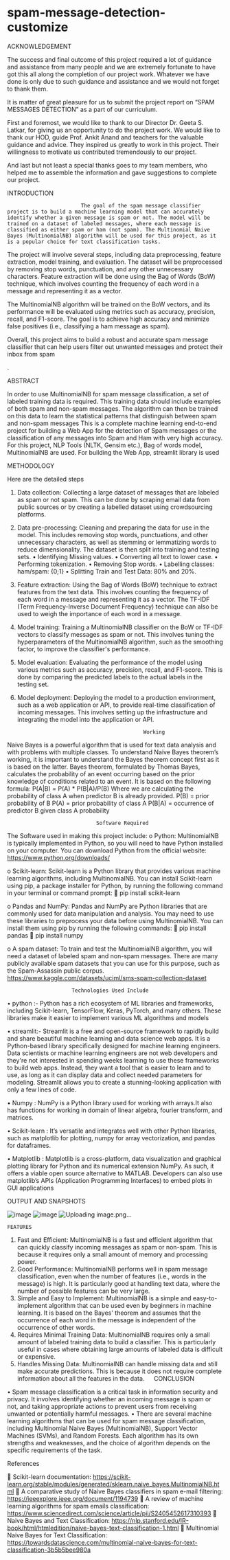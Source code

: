 # spam-message-detection-customize
ACKNOWLEDGEMENT





The success and final outcome of this project required a lot of guidance and assistance from many people and we are extremely fortunate to have got this all along the completion of our project work. Whatever we have done is only due to such guidance and assistance and we would not forget to thank them.


It is matter of great pleasure for us to submit the project report on “SPAM MESSAGES DETECTION” as a part of our curriculum.


First and foremost, we would like to thank to our Director Dr. Geeta S. Latkar, for giving us an opportunity to do the project work. We would like to thank our HOD, guide Prof. Ankit Anand and teachers for the valuable guidance and advice. They inspired us greatly to work in this project. Their willingness to motivate us contributed tremendously to our project.


And last but not least a special thanks goes to my team members, who helped me to assemble the information and gave suggestions to complete our project. 

INTRODUCTION


                            The goal of the spam message classifier project is to build a machine learning model that can accurately identify whether a given message is spam or not. The model will be trained on a dataset of labeled messages, where each message is classified as either spam or ham (not spam). The Multinomial Naive Bayes (MultinomialNB) algorithm will be used for this project, as it is a popular choice for text classification tasks.

The project will involve several steps, including data preprocessing, feature extraction, model training, and evaluation. The dataset will be preprocessed by removing stop words, punctuation, and any other unnecessary characters. Feature extraction will be done using the Bag of Words (BoW) technique, which involves counting the frequency of each word in a message and representing it as a vector.

The MultinomialNB algorithm will be trained on the BoW vectors, and its performance will be evaluated using metrics such as accuracy, precision, recall, and F1-score. The goal is to achieve high accuracy and minimize false positives (i.e., classifying a ham message as spam).

Overall, this project aims to build a robust and accurate spam message classifier that can help users filter out unwanted messages and protect their inbox from spam
  
.
                              

ABSTRACT




In order to use MultinomialNB for spam message classification, a set of labeled training data is required. This training data should include examples of both spam and non-spam messages. The algorithm can then be trained on this data to learn the statistical patterns that distinguish between spam and non-spam messages
This is a complete machine learning end-to-end project for building a Web App for the detection of Spam messages or the classification of any messages into Spam and Ham with very high accuracy. For this project, NLP Tools (NLTK, Gensim etc.), Bag of words model, MultinomialNB are used. For building the Web App, streamlit library is used 

METHODOLOGY

Here are the detailed steps
1.	Data collection: Collecting a large dataset of messages that are labeled as spam or not spam. This can be done by scraping email data from public sources or by creating a labelled dataset using crowdsourcing platforms.
2.	Data pre-processing: Cleaning and preparing the data for use in the model. This includes removing stop words, punctuations, and other unnecessary characters, as well as stemming or lemmatizing words to reduce dimensionality. The dataset is then split into training and testing sets.
•	Identifying Missing values.
•	Converting all text to lower case.
•	Performing tokenization.
•	Removing Stop words.
•	Labelling classes: ham/spam: {0;1}
•	Splitting Train and Test Data: 80% and 20%.

3.	Feature extraction: Using the Bag of Words (BoW) technique to extract features from the text data. This involves counting the frequency of each word in a message and representing it as a vector. The TF-IDF (Term Frequency-Inverse Document Frequency) technique can also be used to weigh the importance of each word in a message.
4.	Model training: Training a MultinomialNB classifier on the BoW or TF-IDF vectors to classify messages as spam or not. This involves tuning the hyperparameters of the MultinomialNB algorithm, such as the smoothing factor, to improve the classifier's performance.
5.	Model evaluation: Evaluating the performance of the model using various metrics such as accuracy, precision, recall, and F1-score. This is done by comparing the predicted labels to the actual labels in the testing set.
6.	Model deployment: Deploying the model to a production environment, such as a web application or API, to provide real-time classification of incoming messages. This involves setting up the infrastructure and integrating the model into the application or API.




                                  























                                                 Working

Naive Bayes is a powerful algorithm that is used for text data analysis and with problems with multiple classes. To understand Naive Bayes theorem’s working, it is important to understand the Bayes theorem concept first as it is based on the latter.
Bayes theorem, formulated by Thomas Bayes, calculates the probability of an event occurring based on the prior knowledge of conditions related to an event. It is based on the following formula:
P(A|B) = P(A) * P(B|A)/P(B)
Where we are calculating the probability of class A when predictor B is already provided.
P(B) = prior probability of B
P(A) = prior probability of class A
P(B|A) = occurrence of predictor B given class A probability














                                 Software Required

The Software used in making this project include:
o	Python: MultinomialNB is typically implemented in Python, so you will need to have Python installed on your computer. You can download Python from the official website: https://www.python.org/downloads/

o	Scikit-learn: Scikit-learn is a Python library that provides various machine learning algorithms, including MultinomialNB. You can install Scikit-learn using pip, a package installer for Python, by running the following command in your terminal or command prompt: 
	pip install scikit-learn


o	Pandas and NumPy: Pandas and NumPy are Python libraries that are commonly used for data manipulation and analysis. You may need to use these libraries to preprocess your data before using MultinomialNB. You can install them using pip by running the following commands:
	pip install pandas
	pip install numpy
               

o	A spam dataset: To train and test the MultinomialNB algorithm, you will need a dataset of labeled spam and non-spam messages. There are many publicly available spam datasets that you can use for this purpose, such as the Spam-Assassin public corpus.
         https://www.kaggle.com/datasets/uciml/sms-spam-collection-dataset










                    
                         Technologies Used Include

•	python :- Python has a rich ecosystem of ML libraries and frameworks, including Scikit-learn, TensorFlow, Keras, PyTorch, and many others. These libraries make it easier to implement various ML algorithms and models

•	streamlit:- Streamlit is a free and open-source framework to rapidly build and share beautiful machine learning and data science web apps. It is a Python-based library specifically designed for machine learning engineers. Data scientists or machine learning engineers are not web developers and they're not interested in spending weeks learning to use these frameworks to build web apps. Instead, they want a tool that is easier to learn and to use, as long as it can display data and collect needed parameters for modeling. Streamlit allows you to create a stunning-looking application with only a few lines of code.

•	 Numpy : NumPy is a Python library used for working with arrays.It also has functions for working in domain of linear algebra, fourier transform, and matrices.

•	Scikit-learn : It’s versatile and integrates well with other Python libraries, such as matplotlib for plotting, numpy for array vectorization, and pandas for dataframes. 

•	Matplotlib : Matplotlib is a cross-platform, data visualization and graphical plotting library for Python and its numerical extension NumPy. As such, it offers a viable open source alternative to MATLAB. Developers can also use matplotlib’s APIs (Application Programming Interfaces) to embed plots in GUI applications


 




OUTPUT AND SNAPSHOTS

 
 ![image](https://user-images.githubusercontent.com/89627274/235495624![image](https://user-images.githubusercontent.com/89627274/235495662-0482744e-e99b-43bd-9c13-4c251dcae933.png)a9fb1d6b-639f-4955-9832-90ab77209080.png)
![image](https://user-images.githubusercontent.com/89627274/235495889-c6f47eb8-6868-445a-8fd7-56acdb234528.png)
 ![Uploading image.png…]()

 
 





	FEATURES 

1.	Fast and Efficient: MultinomialNB is a fast and efficient algorithm that can quickly classify incoming messages as spam or non-spam. This is because it requires only a small amount of memory and processing power.
2.	Good Performance: MultinomialNB performs well in spam message classification, even when the number of features (i.e., words in the message) is high. It is particularly good at handling text data, where the number of possible features can be very large.
3.	Simple and Easy to Implement: MultinomialNB is a simple and easy-to-implement algorithm that can be used even by beginners in machine learning. It is based on the Bayes' theorem and assumes that the occurrence of each word in the message is independent of the occurrence of other words.
4.	Requires Minimal Training Data: MultinomialNB requires only a small amount of labeled training data to build a classifier. This is particularly useful in cases where obtaining large amounts of labeled data is difficult or expensive.
5.	Handles Missing Data: MultinomialNB can handle missing data and still make accurate predictions. This is because it does not require complete information about all the features in the data.
 
CONCLUSION


•	Spam message classification is a critical task in information security and privacy. It involves identifying whether an incoming message is spam or not, and taking appropriate actions to prevent users from receiving unwanted or potentially harmful messages.
•	There are several machine learning algorithms that can be used for spam message classification, including Multinomial Naive Bayes (MultinomialNB), Support Vector Machines (SVMs), and Random Forests. Each algorithm has its own strengths and weaknesses, and the choice of algorithm depends on the specific requirements of the task.
 
 
References

	Scikit-learn documentation: https://scikit-learn.org/stable/modules/generated/sklearn.naive_bayes.MultinomialNB.html
	A comparative study of Naive Bayes classifiers in spam e-mail filtering: https://ieeexplore.ieee.org/document/1194739
	A review of machine learning algorithms for spam emails classification: https://www.sciencedirect.com/science/article/pii/S2405452617310393
	Naive Bayes and Text Classification: https://nlp.stanford.edu/IR-book/html/htmledition/naive-bayes-text-classification-1.html
	Multinomial Naive Bayes for Text Classification: https://towardsdatascience.com/multinomial-naive-bayes-for-text-classification-3b5b5bee980a



